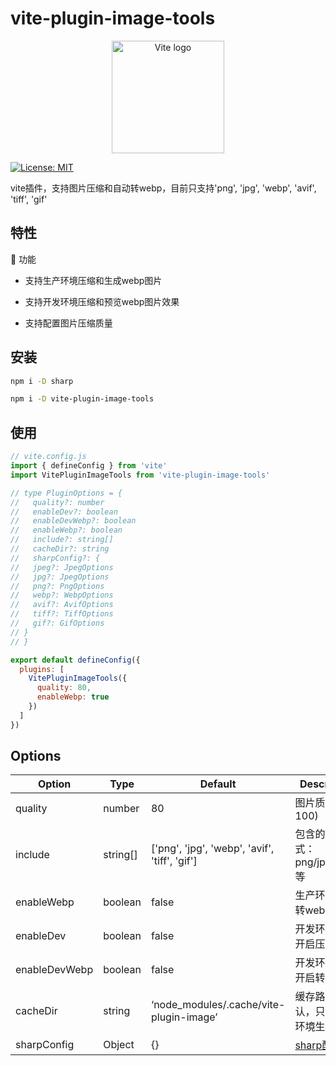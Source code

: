 # vite-plugin-image-tools

<p align="center">
  <a href="https://vite.dev" target="_blank" rel="noopener noreferrer">
    <img width="180" src="https://vite.dev/logo.svg" alt="Vite logo">
  </a>
</p>

[![License: MIT](https://img.shields.io/badge/License-MIT-yellow.svg)](https://opensource.org/licenses/MIT)

vite插件，支持图片压缩和自动转webp，目前只支持'png', 'jpg', 'webp', 'avif', 'tiff', 'gif'

## 特性

🚀 功能

- 支持生产环境压缩和生成webp图片

- 支持开发环境压缩和预览webp图片效果

- 支持配置图片压缩质量

## 安装

```bash
npm i -D sharp

npm i -D vite-plugin-image-tools
```

## 使用

```js
// vite.config.js
import { defineConfig } from 'vite'
import VitePluginImageTools from 'vite-plugin-image-tools'

// type PluginOptions = {
//   quality?: number
//   enableDev?: boolean
//   enableDevWebp?: boolean
//   enableWebp?: boolean
//   include?: string[]
//   cacheDir?: string
//   sharpConfig?: {
//   jpeg?: JpegOptions
//   jpg?: JpegOptions
//   png?: PngOptions
//   webp?: WebpOptions
//   avif?: AvifOptions
//   tiff?: TiffOptions
//   gif?: GifOptions
// }
// }

export default defineConfig({
  plugins: [
    VitePluginImageTools({
      quality: 80,
      enableWebp: true
    })
  ]
})
```

## Options

| Option | Type | Default | Description |
| --- | --- | --- | --- |
| quality | number | 80 | 图片质量 (1-100) |
| include | string[] | ['png', 'jpg', 'webp', 'avif', 'tiff', 'gif'] | 包含的图片格式：png/jpg/webp等 |
| enableWebp | boolean | false | 生产环境是否转webp |
| enableDev | boolean | false | 开发环境是否开启压缩 |
| enableDevWebp | boolean | false | 开发环境是否开启转webp |
| cacheDir | string | ‘node_modules/.cache/vite-plugin-image’ | 缓存路径， 默认，只在开发环境生效 |
| sharpConfig | Object | {} | [sharp配置](https://sharp.pixelplumbing.com/api-output/#_top) |
